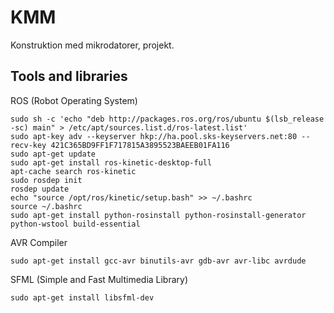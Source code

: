 # KMM
Konstruktion med mikrodatorer, projekt.

## Tools and libraries
ROS (Robot Operating System)
```
sudo sh -c 'echo "deb http://packages.ros.org/ros/ubuntu $(lsb_release -sc) main" > /etc/apt/sources.list.d/ros-latest.list'
sudo apt-key adv --keyserver hkp://ha.pool.sks-keyservers.net:80 --recv-key 421C365BD9FF1F717815A3895523BAEEB01FA116
sudo apt-get update
sudo apt-get install ros-kinetic-desktop-full
apt-cache search ros-kinetic
sudo rosdep init
rosdep update
echo "source /opt/ros/kinetic/setup.bash" >> ~/.bashrc
source ~/.bashrc
sudo apt-get install python-rosinstall python-rosinstall-generator python-wstool build-essential
```

AVR Compiler
```
sudo apt-get install gcc-avr binutils-avr gdb-avr avr-libc avrdude
```

SFML (Simple and Fast Multimedia Library)
```
sudo apt-get install libsfml-dev
```
